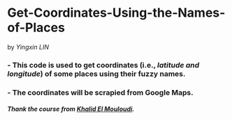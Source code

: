 # Get-Coordinates-Using-the-Names-of-Places
by *Yingxin LIN*
### - This code is used to get coordinates (i.e., *latitude and longitude*) of some places using their fuzzy names. 
### - The coordinates will be scrapied from Google Maps.

#### *Thank the course from [Khalid El Mouloudi](https://towardsdatascience.com/using-python-and-selenium-to-get-coordinates-from-street-addresses-62706b6ac250).*
